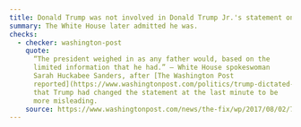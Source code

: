 ```yaml
---
title: Donald Trump was not involved in Donald Trump Jr.'s statement on Russia
summary: The White House later admitted he was.
checks:
  - checker: washington-post
    quote:
      “The president weighed in as any father would, based on the
      limited information that he had.” — White House spokeswoman
      Sarah Huckabee Sanders, after [The Washington Post
      reported](https://www.washingtonpost.com/politics/trump-dictated-sons-misleading-statement-on-meeting-with-russian-lawyer/2017/07/31/04c94f96-73ae-11e7-8f39-eeb7d3a2d304_story.html)
      that Trump had changed the statement at the last minute to be
      more misleading.
    source: https://www.washingtonpost.com/news/the-fix/wp/2017/08/02/7-things-the-trump-team-denied-and-then-later-confirmed/
---
```

